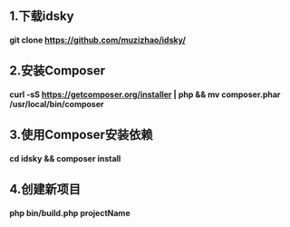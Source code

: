 ## 1.下载idsky
####  git clone https://github.com/muzizhao/idsky/
## 2.安装Composer
#### curl -sS https://getcomposer.org/installer | php &&  mv composer.phar /usr/local/bin/composer
## 3.使用Composer安装依赖
#### cd  idsky && composer install
## 4.创建新项目
#### php bin/build.php projectName
